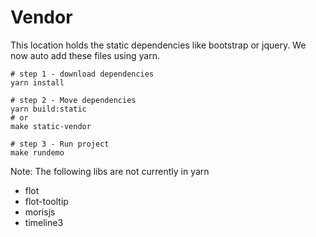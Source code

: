 # Vendor

This location holds the static dependencies like bootstrap or jquery.  We now auto add these files using yarn.

```
# step 1 - download dependencies
yarn install

# step 2 - Move dependencies
yarn build:static
# or
make static-vendor

# step 3 - Run project
make rundemo

```
Note: The following libs are not currently in yarn
* flot
* flot-tooltip
* morisjs
* timeline3
